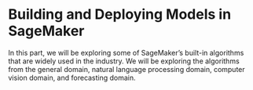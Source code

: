 
# Building and Deploying Models in SageMaker

In this part, we will be exploring some of SageMaker’s built-in algorithms that are widely used in the industry. We will be exploring the algorithms from the general domain, natural language processing domain, computer vision domain, and forecasting domain.

